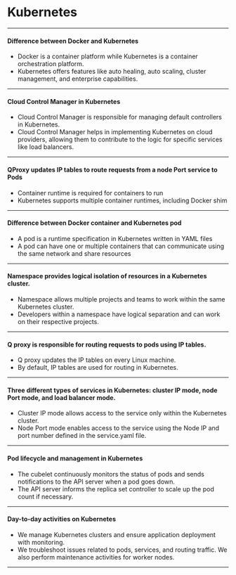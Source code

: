 # Kubernetes
---
#### Difference between Docker and Kubernetes
- Docker is a container platform while Kubernetes is a container orchestration platform.
- Kubernetes offers features like auto healing, auto scaling, cluster management, and enterprise capabilities.
---
#### Cloud Control Manager in Kubernetes
- Cloud Control Manager is responsible for managing default controllers in Kubernetes.
- Cloud Control Manager helps in implementing Kubernetes on cloud providers, allowing them to contribute to the logic for specific services like load balancers.
---
#### QProxy updates IP tables to route requests from a node Port service to Pods
- Container runtime is required for containers to run
- Kubernetes supports multiple container runtimes, including Docker shim
---
#### Difference between Docker container and Kubernetes pod
- A pod is a runtime specification in Kubernetes written in YAML files
- A pod can have one or multiple containers that can communicate using the same network and share resources
---
#### Namespace provides logical isolation of resources in a Kubernetes cluster.
- Namespace allows multiple projects and teams to work within the same Kubernetes cluster.
- Developers within a namespace have logical separation and can work on their respective projects.
---
#### Q proxy is responsible for routing requests to pods using IP tables.
- Q proxy updates the IP tables on every Linux machine.
- By default, IP tables are used for routing in Kubernetes.
---
#### Three different types of services in Kubernetes: cluster IP mode, node Port mode, and load balancer mode.
- Cluster IP mode allows access to the service only within the Kubernetes cluster.
- Node Port mode enables access to the service using the Node IP and port number defined in the service.yaml file.
---
#### Pod lifecycle and management in Kubernetes
- The cubelet continuously monitors the status of pods and sends notifications to the API server when a pod goes down.
- The API server informs the replica set controller to scale up the pod count if necessary.
---
#### Day-to-day activities on Kubernetes
- We manage Kubernetes clusters and ensure application deployment with monitoring.
- We troubleshoot issues related to pods, services, and routing traffic. We also perform maintenance activities for worker nodes.
---
